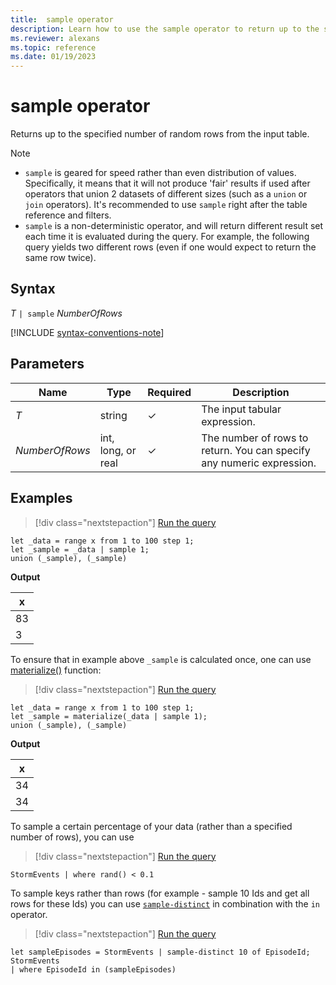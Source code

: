 ```yaml
---
title:  sample operator
description: Learn how to use the sample operator to return up to the specified number of rows from the input table.
ms.reviewer: alexans
ms.topic: reference
ms.date: 01/19/2023
---
```

# sample operator

Returns up to the specified number of random rows from the input table.

> [!NOTE]
>
> * `sample` is geared for speed rather than even distribution of values. Specifically, it means that it will not produce 'fair' results if used after operators that union 2 datasets of different sizes (such as a `union` or `join` operators). It's recommended to use `sample` right after the table reference and filters.
> * `sample` is a non-deterministic operator, and will return different result set each time it is evaluated during the query. For example, the following query yields two different rows (even if one would expect to return the same row twice).

## Syntax

*T* `| sample` *NumberOfRows*

[!INCLUDE [syntax-conventions-note](../../includes/syntax-conventions-note.md)]

## Parameters

| Name | Type | Required | Description |
|--|--|--|--|
| *T*| string | &check; | The input tabular expression. |
| *NumberOfRows*| int, long, or real | &check; | The number of rows to return. You can specify any numeric expression.|

## Examples

> [!div class="nextstepaction"]
> <a href="https://dataexplorer.azure.com/clusters/help/databases/Samples?query=H4sIAAAAAAAAA8tJLVGIT0ksSVSwVShKzEtPVahQSCvKz1UwVCjJVzA0MFAoLkktUDC05soBqSxOzC3ISQWqheipUYAKAOVL8zLz8xQ0oEo0dRBMANt5ESNkAAAA" target="_blank">Run the query</a>

```kusto
let _data = range x from 1 to 100 step 1;
let _sample = _data | sample 1;
union (_sample), (_sample)
```

**Output**

| x   |
| --- |
| 83  |
| 3   |

To ensure that in example above `_sample` is calculated once, one can use [materialize()](./materialize-function.md) function:

> [!div class="nextstepaction"]
> <a href="https://dataexplorer.azure.com/clusters/help/databases/Samples?query=H4sIAAAAAAAAA0XLOwqAMBCE4d5TTJmARVIHzyILrhLIi2QFEQ+vYsBu4P8msGBeSAgTKqWNcWCtOcJCMqwxaMIF1g3hlY1iCfzYSMLVU/Anq+9/oUer3bAnnxNU93r85w3rZ9v0cQAAAA==" target="_blank">Run the query</a>

```kusto
let _data = range x from 1 to 100 step 1;
let _sample = materialize(_data | sample 1);
union (_sample), (_sample)
```

**Output**

| x   |
| --- |
| 34  |
| 34  |

To sample a certain percentage of your data (rather than a specified number of rows), you can use

> [!div class="nextstepaction"]
> <a href="https://dataexplorer.azure.com/clusters/help/databases/Samples?query=H4sIAAAAAAAAAwsuyS/KdS1LzSspVqhRKM9ILUpVKErMS9HQVLBRMNAzBABGrj/0IAAAAA==" target="_blank">Run the query</a>

```kusto
StormEvents | where rand() < 0.1
```

To sample keys rather than rows (for example - sample 10 Ids and get all rows for these Ids) you can use [`sample-distinct`](./sample-distinct-operator.md) in combination with the `in` operator.

> [!div class="nextstepaction"]
> <a href="https://dataexplorer.azure.com/clusters/help/databases/Samples?query=H4sIAAAAAAAAA8tJLVEoTswtyEl1Lcgszk9JLVawVQguyS/KdS1LzSspVqiBSuumZBaXZOYllygYGijkpylAlXumWHMhKeeqUSjPSC1KRUgrZOYpaKDaoAkA08y7N3UAAAA=" target="_blank">Run the query</a>

```kusto
let sampleEpisodes = StormEvents | sample-distinct 10 of EpisodeId;
StormEvents
| where EpisodeId in (sampleEpisodes)
```
